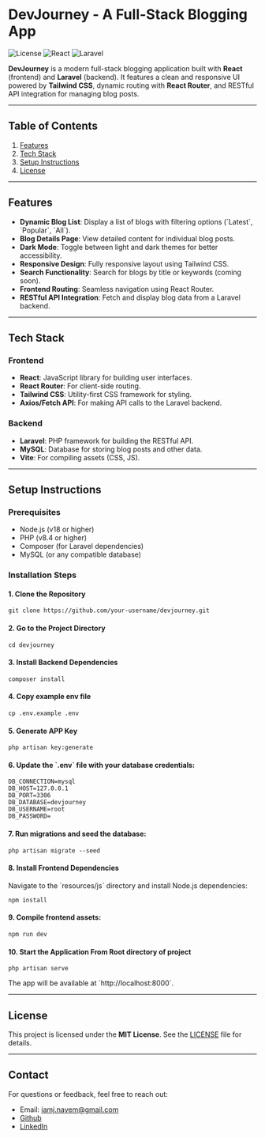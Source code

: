 # DevJourney - A Full-Stack Blogging App

![License](https://img.shields.io/badge/license-MIT-green) ![React](https://img.shields.io/badge/React-18-blue) ![Laravel](https://img.shields.io/badge/Laravel-9-red)

**DevJourney** is a modern full-stack blogging application built with **React** (frontend) and **Laravel** (backend). It features a clean and responsive UI powered by **Tailwind CSS**, dynamic routing with **React Router**, and RESTful API integration for managing blog posts.

---

## Table of Contents

1. [Features](#features)
2. [Tech Stack](#tech-stack)
3. [Setup Instructions](#setup-instructions)
4. [License](#license)

---

## Features

- **Dynamic Blog List**: Display a list of blogs with filtering options (\`Latest\`, \`Popular\`, \`All\`).
- **Blog Details Page**: View detailed content for individual blog posts.
- **Dark Mode**: Toggle between light and dark themes for better accessibility.
- **Responsive Design**: Fully responsive layout using Tailwind CSS.
- **Search Functionality**: Search for blogs by title or keywords (coming soon).
- **Frontend Routing**: Seamless navigation using React Router.
- **RESTful API Integration**: Fetch and display blog data from a Laravel backend.

---

## Tech Stack

### Frontend
- **React**: JavaScript library for building user interfaces.
- **React Router**: For client-side routing.
- **Tailwind CSS**: Utility-first CSS framework for styling.
- **Axios/Fetch API**: For making API calls to the Laravel backend.

### Backend
- **Laravel**: PHP framework for building the RESTful API.
- **MySQL**: Database for storing blog posts and other data.
- **Vite**: For compiling assets (CSS, JS).

---


## Setup Instructions

### Prerequisites

- Node.js (v18 or higher)
- PHP (v8.4 or higher)
- Composer (for Laravel dependencies)
- MySQL (or any compatible database)

### Installation Steps

#### 1. Clone the Repository
```
git clone https://github.com/your-username/devjourney.git
```
#### 2. Go to the Project Directory
```
cd devjourney
```

#### 3. Install Backend Dependencies
```
composer install
```
#### 4. Copy example env file
```
cp .env.example .env
```

#### 5. Generate APP Key
```
php artisan key:generate
```

#### 6. Update the \`.env\` file with your database credentials:
```
DB_CONNECTION=mysql
DB_HOST=127.0.0.1
DB_PORT=3306
DB_DATABASE=devjourney
DB_USERNAME=root
DB_PASSWORD=
```

#### 7. Run migrations and seed the database:
```
php artisan migrate --seed
```

#### 8. Install Frontend Dependencies
Navigate to the \`resources/js\` directory and install Node.js dependencies:
```
npm install
```
#### 9. Compile frontend assets:
```
npm run dev
```

#### 10. Start the Application From Root directory of project
```
php artisan serve
```

The app will be available at \`http://localhost:8000`.

---

## License

This project is licensed under the **MIT License**. See the [LICENSE](LICENSE) file for details.

---

## Contact

For questions or feedback, feel free to reach out:

- Email: iamj.nayem@gmail.com
- [Github](https://github.com/iamjnayem/)
- [LinkedIn](https://www.linkedin.com/in/jnayem/)

